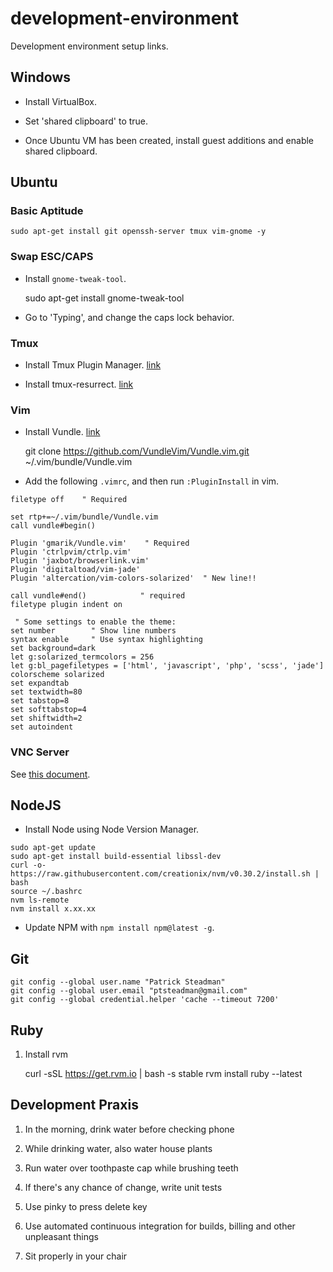 # development-environment
Development environment setup links.

## Windows

- Install VirtualBox.

- Set 'shared clipboard' to true.

- Once Ubuntu VM has been created, install guest additions and enable shared
  clipboard.

## Ubuntu  

### Basic Aptitude

    sudo apt-get install git openssh-server tmux vim-gnome -y

### Swap ESC/CAPS

- Install `gnome-tweak-tool`.
    
    sudo apt-get install gnome-tweak-tool

- Go to 'Typing', and change the caps lock behavior.

### Tmux

- Install Tmux Plugin Manager.  [link](https://github.com/tmux-plugins/tpm)

- Install tmux-resurrect.  [link](https://github.com/tmux-plugins/tmux-resurrect)

### Vim

- Install Vundle. [link](https://github.com/VundleVim/Vundle.vim)

    git clone https://github.com/VundleVim/Vundle.vim.git ~/.vim/bundle/Vundle.vim

- Add the following `.vimrc`, and then run `:PluginInstall` in vim.

```
filetype off    " Required

set rtp+=~/.vim/bundle/Vundle.vim
call vundle#begin()

Plugin 'gmarik/Vundle.vim'    " Required
Plugin 'ctrlpvim/ctrlp.vim'
Plugin 'jaxbot/browserlink.vim'
Plugin 'digitaltoad/vim-jade'
Plugin 'altercation/vim-colors-solarized'  " New line!!

call vundle#end()            " required
filetype plugin indent on

 " Some settings to enable the theme:
set number        " Show line numbers
syntax enable     " Use syntax highlighting
set background=dark
let g:solarized_termcolors = 256
let g:bl_pagefiletypes = ['html', 'javascript', 'php', 'scss', 'jade']
colorscheme solarized
set expandtab
set textwidth=80
set tabstop=8
set softtabstop=4
set shiftwidth=2
set autoindent
```

### VNC Server 

See [this
document](https://www.digitalocean.com/community/tutorials/how-to-install-and-configure-vnc-on-ubuntu-14-04).

## NodeJS

- Install Node using Node Version Manager.

```
sudo apt-get update
sudo apt-get install build-essential libssl-dev
curl -o- https://raw.githubusercontent.com/creationix/nvm/v0.30.2/install.sh | bash
source ~/.bashrc
nvm ls-remote
nvm install x.xx.xx
```

- Update NPM with `npm install npm@latest -g`.

## Git

```
git config --global user.name "Patrick Steadman"
git config --global user.email "ptsteadman@gmail.com"
git config --global credential.helper 'cache --timeout 7200'
```

## Ruby

1. Install rvm

    curl -sSL https://get.rvm.io | bash -s stable
    rvm install ruby --latest

## Development Praxis

1. In the morning, drink water before checking phone

2. While drinking water, also water house plants 

3. Run water over toothpaste cap while brushing teeth

4. If there's any chance of change, write unit tests 

5. Use pinky to press delete key

6. Use automated continuous integration for builds, billing and other unpleasant
   things

7. Sit properly in your chair
